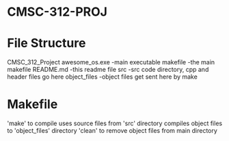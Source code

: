 # CMSC-312-PROJ

# File Structure

CMSC_312_Project
    awesome_os.exe
        -main executable
    makefile
        -the main makefile 
    README.md
        -this readme file
    src
        -src code directory, cpp and header files go here
    object_files
        -object files get sent here by make

# Makefile

'make' to compile
    uses source files from 'src' directory
    compiles object files to 'object_files' directory
'clean' to remove object files from main directory
